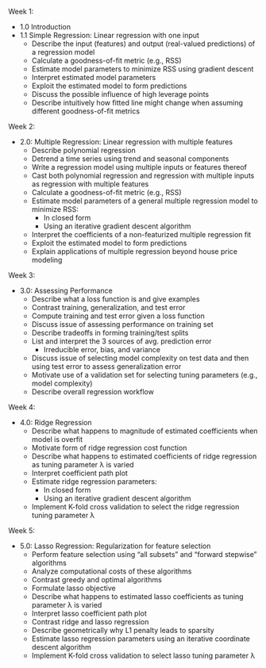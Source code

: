 Week 1:
- 1.0 Introduction
- 1.1 Simple Regression: Linear regression with one input
  - Describe the input (features) and output (real-valued predictions) of a regression model
  - Calculate a goodness-of-fit metric (e.g., RSS)
  - Estimate model parameters to minimize RSS using gradient descent
  - Interpret estimated model parameters
  - Exploit the estimated model to form predictions
  - Discuss the possible influence of high leverage points
  - Describe intuitively how fitted line might change when assuming different goodness-of-fit metrics

Week 2:
- 2.0: Multiple Regression: Linear regression with multiple features
  - Describe polynomial regression
  - Detrend a time series using trend and seasonal components
  - Write a regression model using multiple inputs or features thereof
  - Cast both polynomial regression and regression with multiple inputs as regression with multiple features
  - Calculate a goodness-of-fit metric (e.g., RSS)
  - Estimate model parameters of a general multiple regression model to minimize RSS:
    - In closed form
    - Using an iterative gradient descent algorithm
  - Interpret the coefficients of a non-featurized multiple regression fit
  - Exploit the estimated model to form predictions
  - Explain applications of multiple regression beyond house price modeling

Week 3:
- 3.0: Assessing Performance
  - Describe what a loss function is and give examples
  - Contrast training, generalization, and test error
  - Compute training and test error given a loss function
  - Discuss issue of assessing performance on training set
  - Describe tradeoffs in forming training/test splits
  - List and interpret the 3 sources of avg. prediction error
    - Irreducible error, bias, and variance
  - Discuss issue of selecting model complexity on test data and then using test error to assess generalization error
  - Motivate use of a validation set for selecting tuning parameters (e.g., model complexity)
  - Describe overall regression workflow

Week 4:
- 4.0: Ridge Regression
  - Describe what happens to magnitude of estimated coefficients when model is overfit
  - Motivate form of ridge regression cost function
  - Describe what happens to estimated coefficients of ridge regression as tuning parameter λ is varied
  - Interpret coefficient path plot
  - Estimate ridge regression parameters:
    - In closed form
    - Using an iterative gradient descent algorithm
  - Implement K-fold cross validation to select the ridge regression tuning parameter λ
  
Week 5:
- 5.0: Lasso Regression: Regularization for feature selection
    - Perform feature selection using “all subsets” and “forward stepwise” algorithms
    - Analyze computational costs of these algorithms
    - Contrast greedy and optimal algorithms
    - Formulate lasso objective
    - Describe what happens to estimated lasso coefficients as tuning parameter λ is varied
    - Interpret lasso coefficient path plot
    - Contrast ridge and lasso regression
    - Describe geometrically why L1 penalty leads to sparsity
    - Estimate lasso regression parameters using an iterative coordinate descent algorithm
    - Implement K-fold cross validation to select lasso tuning parameter λ
